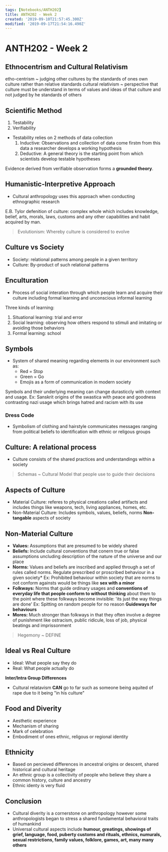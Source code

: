 ```yaml
---
tags: [Notebooks/ANTH202]
title: ANTH202 - Week 2
created: '2019-09-10T21:57:45.300Z'
modified: '2019-09-17T21:54:16.490Z'
---
```


# ANTH202 - Week 2

## Ethnocentrism and Cultural Relativism

etho-centrism ~ judging other cultures by the standards of ones own culture rather than relative standards
cultural relativism ~ perspective that culture must be understand in terms of values and ideas of that culture and not judged by he standards of others

## Scientific Method

1. Testability
2. Verifiability
  * Testability relies on 2 methods of data collection
    1. Inductive: Observations and collection of data come firstm from this data a researcher develops a working hypothesis
    2. Deductive: A general theory is the starting point from which scientists develop testable hypotheses

Evidence derived from verifiable observation forms a **grounded theory**.

## Humanistic-Interpretive Approach

* Cultural anthropology uses this approach when conducting ethnographic research

E.B. Tylor defenition of culture: complex whole which includes knowledge, belief, arts, morals, laws, customs and any other capabilities and habit acquired by man.

> Evolutionism: Whereby culture is considered to evolve

## Culture vs Society

* Society: relational patterns among people in a given territory
* Culture: By-product of such relational patterns

## Enculturation

* Process of social interation through which people learn and acquire their culture including formal learning and unconscious informal learning

Three kinds of learning:

1. Situational learning: trial and error
2. Social learning: observing how others respond to stimuli and imitating or avoiding those behaviors
3. Formal learning: school

## Symbols

* System of shared meaning regarding elements in our environment such as:
  * Red = Stop
  * Green = Go
  * Emojis as a form of communication in modern society

Symbols and their underlying meaning can change durasticcly with context and usage. Ex: Sanskrit origins of the swastica with peace and goodness contrasting nazi usage which brings hatred and racism with its use

### Dress Code

* Symbolism of clothing and hairstyle communicates messages ranging from political beliefs to identification with ethnic or religous groups

## Culture: A relational process

* Culture consists of the shared practices and understandings within a society

> Schemas ~ Cultural Model that people use to guide their decisions

## Aspects of Culture

* Material Culture: referes to physical creations called artifacts and includes things like weapons, tech, living appliances, homes, etc.
* Non-Material Culture: Includes symbols, values, beliefs, norms **Non-tangable** aspects of society

## Non-Material Culture

* **Values:** Assumptions that are presumed to be widely shared
* **Beliefs:** Include cultural conventions that conern true or false assumptions uncluding description of the nature of the universe and our place
* **Norms:** Values and beliefs are inscribed and applied through a set of rules called norms. Regulate prescribed or proscribed behaviour in a given society*
  Ex: Prohibited behaviour within society that are norms to not conform againsts would be things like **sex with a minor**
* **Folkways:** Norms that guide ordinary usages and **conventions of everyday life that people conform to without thinking** about them to the point where these folkways become invisible: 'its just the way things are done' Ex: Spitting on random people for no reason **Guideways for behaviours**
* **Mores:** Much stronger than folkways in that they often involve a degree of punishment like ostracism, public ridicule, loss of job, physical beatings and imprissonment

> Hegemony ~ DEFINE

## Ideal vs Real Culture

* Ideal: What people say they do
* Real: What people actually do

**Inter/Intra Group Differences**

* Cultural relatavism **CAN** go to far such as someone being aquited of rape due to it being "in his culture"

## Food and Diverity

* Aesthetic experience
* Mechanism of sharing
* Mark of celebration
* Embodiment of ones ethnic, religous or regional identity

## Ethnicity

* Based on percieved differences in ancestral origins or descent, shared historical and cultural heritage
* An ethnic group is a collectivity of people who believe they share a common history, culture and ancestry
* Ethnic identy is very fluid

## Conclusion

* Cultural diverity is a cornerstone on anthropology however some anthropologists began to stress a shared fundamental behavioral traits of humankind
* Universal cultural aspects include **humour, greatings, showings of grief, language, food, puberty customs and rituals, ethnics, numurals, sexual restrictions, family values, folklore, games, art, many many others**
